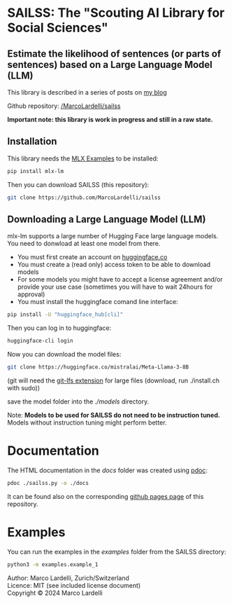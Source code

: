 
# SAILSS: The "Scouting AI Library for Social Sciences"

## Estimate the likelihood of sentences (or parts of sentences) based on a Large Language Model (LLM)

This library is described in a series of posts on [my blog](https://lardel.li/2024/07/llm_language_model_library_social_sciences.html)

Github repository: [/MarcoLardelli/sailss](https://github.com/MarcoLardelli/sailss)

**Important note: this library is work in progress and still in a raw state.**

## Installation

This library needs the [MLX Examples](https://github.com/ml-explore/mlx-examples) to be installed:

```sh
pip install mlx-lm
```

Then you can download SAILSS (this repository):
```sh
git clone https://github.com/MarcoLardelli/sailss
```


## Downloading a Large Language Model (LLM)

mlx-lm supports a large number of Hugging Face large language models. You need to donwload at least one model from there.

- You must first create an account on [huggingface.co](https://huggingface.co)
- You must create a (read only) access token to be able to download models
- For some models you might have to accept a license agreement and/or provide your use case (sometimes you will have to wait 24hours for approval)
- You must install the huggingface comand line interface:

```sh
pip install -U "huggingface_hub[cli]"
```

Then you can log in to huggingface:
```sh
huggingface-cli login
```
Now you can download the model files:

```sh
git clone https://huggingface.co/mistralai/Meta-Llama-3-8B
```
(git will need the [git-lfs extension](https://git-lfs.com) for large files (download, run ./install.ch with sudo))

save the model folder into the *./models* directory.

Note:
**Models to be used for SAILSS do not need to be instruction tuned.**   
Models without instruction tuning might perform better.

# Documentation

The HTML documentation in the *docs* folder was created using [pdoc](https://pdoc.dev):

```sh
pdoc ./sailss.py -o ./docs
```

It can be found also on the corresponding [github pages page](https://marcolardelli.github.io/sailss/) of this repository.

# Examples

You can run the examples in the *examples* folder from the SAILSS directory:

```sh
python3 -m examples.example_1
```

Author: Marco Lardelli, Zurich/Switzerland   
Licence: MIT (see included license document)   
Copyright © 2024 Marco Lardelli   
